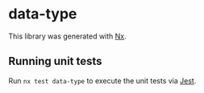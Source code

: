# data-type

This library was generated with [Nx](https://nx.dev).

## Running unit tests

Run `nx test data-type` to execute the unit tests via [Jest](https://jestjs.io).
